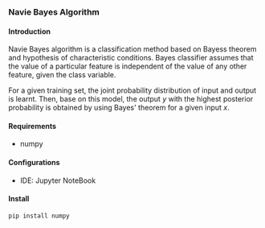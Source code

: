 ### Navie Bayes Algorithm

#### Introduction

Navie Bayes algorithm is a classification method based on Bayess theorem and hypothesis of characteristic conditions. Bayes classifier assumes that the value of a particular feature is independent of the value of any other feature, given the class variable.

For a given training set, the joint probability distribution of input and output is learnt. Then, base on this model, the output *y* with the highest posterior probability is obtained by using Bayes' theorem for a given input *x*.

#### Requirements

- numpy

#### Configurations

- IDE: Jupyter NoteBook

#### Install

```
pip install numpy
```

